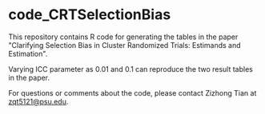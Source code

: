 # code_CRTSelectionBias
This repository contains R code for generating the tables in the paper "Clarifying Selection Bias in Cluster Randomized Trials: Estimands and Estimation".

Varying ICC parameter as 0.01 and 0.1 can reproduce the two result tables in the paper.

For questions or comments about the code, please contact Zizhong Tian at <zqt5121@psu.edu>.
